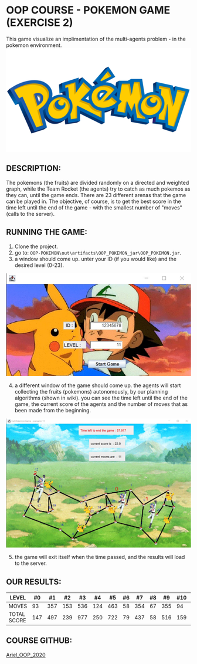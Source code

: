 # OOP COURSE  - POKEMON GAME (EXERCISE 2)

This game visualize an implimentation of the multi-agents problem - in the pokemon environment.
![alt text](https://github.com/morbuzaglo/OOP-POKEMON/blob/main/data/Pokemon-Logo.png?raw=true)

## DESCRIPTION:

The pokemons (the fruits) are divided randomly on a directed and weighted graph, while the Team Rocket (the agents) try to catch as much pokemos as they can, until the game ends.
There are 23 different arenas that the game can be played in.
The objective, of course, is to get the best score in the time left until the end of the game - with the smallest number of "moves" (calls to the server).


## RUNNING THE GAME:

1. Clone the project.
2. go to: `OOP-POKEMON\out\artifacts\OOP_POKEMON_jar\OOP_POKEMON.jar`.
3. a window should come up. unter your ID (if you would like) and the desired level (0-23).

![alt text](https://github.com/morbuzaglo/OOP-POKEMON/blob/main/data/idandlevel.jpg?raw=true)

4. a different window of the game should come up. the agents will start collecting the fruits (pokemons) autonomously, by our planning algorithms (shown in wiki). you can see the time left until the end of the game, the current score of the agents and the number of moves that as been made from the beginning.

![alt text](https://github.com/morbuzaglo/OOP-POKEMON/blob/main/data/aren1.jpg?raw=true)

5. the game will exit itself when the time passed, and the results will load to the server.

## OUR RESULTS:

LEVEL | #0 | #1 | #2 | #3 | #4 | #5 | #6 | #7 | #8 | #9 | #10 | #11 | #12 | #13 | #14 | #15 | #16 | #17 | #18 | #19 | #20 | #21 | #22 | #23
--- | --- | --- | --- |--- |--- |--- |--- |--- |--- |--- |--- | --- | --- | --- | --- |--- |--- |--- |--- |--- |--- |--- |--- |---
MOVES | 93 | 357 | 153 | 536 | 124 | 463 | 58 | 354 | 67 | 355 | 94 | 621 | 52 | 378 | 140 | 322 | 146 | 484 | 45 | 353 | 128 | 297 | 141 | 538
TOTAL SCORE | 147 | 497 | 239 | 977 | 250 | 722 | 79 | 437 | 58 | 516 | 159 | 1792 | 66 | 465 | 194 | 276 | 246 | 848 | 40 | 415 | 152 | 173 | 228 | 1035




## COURSE GITHUB:
[Ariel_OOP_2020](https://github.com/simon-pikalov/Ariel_OOP_2020)
